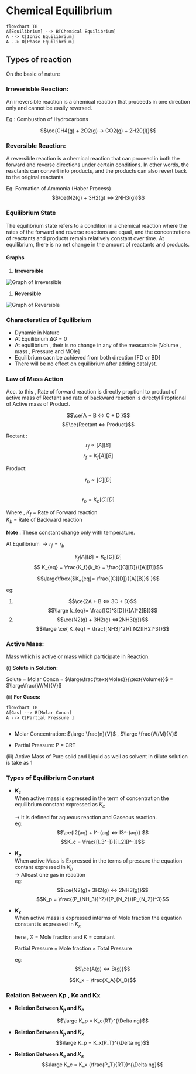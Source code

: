
# Chemical Equilibrium 
```mermaid
flowchart TB
A[Equilibrium] --> B[Chemical Equilibrium]
A --> C[Ionic Equilibrium]
A --> D[Phase Equilibrium]

```

## Types of reaction

On the basic of nature 
### Irreverisble Reaction:
An irreversible reaction is a chemical reaction that proceeds in one direction only and cannot be easily reversed.  

Eg : Combustion of Hydrocarbons 
  
$$\ce{CH4(g) + 2O2(g) -> CO2(g) + 2H20(l)}$$

### Reversible Reaction:

A reversible reaction is a chemical reaction that can proceed in both the forward and reverse directions under certain conditions. 
In other words, the reactants can convert into products, and the products can also revert back to the original reactants.   

Eg: Formation of Ammonia (Haber Process)
$$\ce{N2(g) + 3H2(g) <=> 2NH3(g)}$$

### Equilibrium State
The equilibrium state refers to a condition in a chemical reaction where the rates of the forward and reverse reactions are equal, and the concentrations of reactants and products remain relatively constant over time. At equilibrium, there is no net change in the amount of reactants and products.

#### Graphs 

1. **Irreversible**


![Graph of Irreversible](https://cdn.discordapp.com/attachments/1170953274384453702/1173636731346636891/image.png?ex=6564ad61&is=65523861&hm=e2a8785b303bae6207ee4ebb715c8cafa6feb4ef7f350b19e3788a4c105ac326&)
 
1. **Reversible**  
   
![Graph of Reversible](https://cdn.discordapp.com/attachments/1170953274384453702/1173638517633601597/image.png?ex=6564af0b&is=65523a0b&hm=882df824ca12806088a39da4e167c583c142f20c0240e36853b45a5448c9cb4f&)


### Characterstics of Equilibrium

- Dynamic in Nature
- At Equilibrium $\Delta G = 0$
- At equilibrium , their is no change in any of the measurable [Volume , mass , Pressure and MOle]
- Equilibrium cacn be achieved from both direction [FD or BD]
- There will be no effect on equilibrium after adding catalyst.

### Law of Mass Action

Acc. to this , Rate of forward reaction is directly proptionl to product of active mass of Rectant and rate of backward reaction is directyl Proptional of Active mass of Product.  

$$\ce{A + B <=> C + D }$$
$$\ce{Rectant  <=> Product}$$

Rectant :
$$r_f \propto [A][B]$$ 
$$r_f = K_f [A][B]$$   

Product:

$$r_b \propto [C][D]$$   
$$r_b = K_b [C][D]$$  

Where , $K_f$ = Rate of Forward reaction  
 $K_b$ = Rate of Backward reaction  

 **Note** : These constant change only with temperature.

At Equilibrium $\to  r_f = r_b$

$$k_f [A][B] = K_b[C][D]$$
$$ K_{eq} = \frac{K_f}{k_b} = \frac{[C][D]}{[A][B]}$$

$$\large\fbox{$K_{eq}= \frac{[C][D]}{[A][B]}$  }$$

eg: 
1. $$\ce{2A + B <=> 3C + D}$$
   $$\large k_{eq}= \frac{[C]^3[D]}{[A]^2[B]}$$
2. $$\ce{N2(g) + 3H2(g) <=>2NH3(g)}$$
   $$\large \ce{ K_{eq} = \frac{[NH3]^2}{[ N2][H2]^3}}$$


### Active Mass:

Mass which is active or mass which participate in Reaction.

   (i) **Solute in Solution:**

   Solute = Molar Concn = $\large\frac{\text{Moles}}{\text{Volume}}$ = $\large\frac{W/M}{V}$  

   (ii) **For Gases:**

   ```mermaid
   flowchart TB
   A[Gas] --> B[Molar Concn]
   A --> C[Partial Pressure ]

   
   ```

- Molar Concentration:  $\large \frac{n}{V}$ , $\large \frac{W/M}{V}$  
  
-  Partial Pressure:  P = CRT 
  
  (iii) Active Mass of Pure solid and Liquid as well as solvent in dilute solution is take as 1  

### Types of Equilibrium Constant 

- **$K_c$**  
When active mass is expressed in the term of concentration the equilibrium constant expressed as $K_c$  

  $\to$ It is defined for aqueous reaction and Gaseous reaction.  
  eg:  
  $$\ce{I2(aq) + I^-(aq) <=> I3^-(aq)}  $$
  $$K_c = \frac{[I_3^-]}{[I_2][I^-]}$$

- **$K_p$**  
  When active Mass is Expressed in the terms of pressure the equation contant expressed in $K_p$   
  $\to$ Atleast one gas in reaction  
  eg:
  $$\ce{N2(g)+ 3H2(g) <=> 2NH3(g)}$$
  $$K_p = \frac{(P_{NH_3})^2}{(P_{N_2})(P_{N_2})^3}$$

- **$K_x$**  
  When active mass is expressed interms of Mole fraction the equation constant is expressed in $K_x$

  here , X = Mole fraction and K = conatant 

  Partial Pressure = Mole fraction $\times$ Total Pressure 

  eg:
  $$\ce{A(g) <=> B(g)}$$

  $$K_x = \frac{X_A}{X_B}$$ 

### Relation Between Kp , Kc and Kx

- **Relation Between $K_p$ and $K_c$**
  
  $$\large K_p = K_c(RT)^{\Delta ng}$$   


- **Relation Between $K_p$ and $K_x$**
  $$\large K_p = K_x(P_T)^{\Delta ng}$$  

- **Relation Between $K_c$ and $K_x$**
  $$\large K_c = K_x (\frac{P_T}{RT})^{\Delta ng}$$   



  
  









